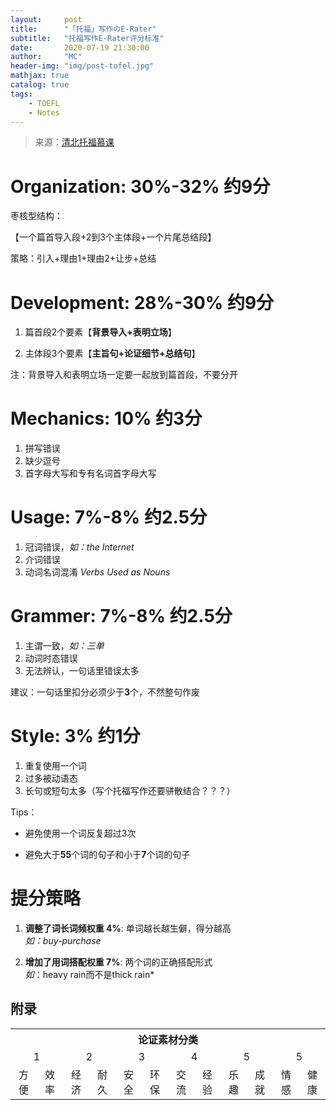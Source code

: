 ```yaml
---
layout:     post
title:      "「托福」写作のE-Rater"
subtitle:   "托福写作E-Rater评分标准"
date:       2020-07-19 21:30:00
author:     "MC"
header-img: "img/post-tofel.jpg"
mathjax: true
catalog: true
tags:
    - TOEFL
    - Notes
---
```




> 来源：[清北托福慕课](https://www.bilibili.com/video/BV1LW411v7Z6?p=4)



# Organization: 30%-32% 约9分

枣核型结构：

【一个篇首导入段+2到3个主体段+一个片尾总结段】

策略：引入+理由1+理由2+让步+总结



# Development: 28%-30% 约9分

1. 篇首段2个要素【**背景导入+表明立场**】

2. 主体段3个要素【**主旨句+论证细节+总结句**】

注：背景导入和表明立场一定要一起放到篇首段，不要分开



# Mechanics: 10% 约3分

1. 拼写错误
2. 缺少逗号
3. 首字母大写和专有名词首字母大写



# Usage: 7%-8% 约2.5分

1. 冠词错误，*如：the Internet*
2. 介词错误
3. 动词名词混淆 *Verbs Used as Nouns*



# Grammer: 7%-8% 约2.5分

1. 主谓一致，*如：三单*
2. 动词时态错误
3. 无法辨认，一句话里错误太多

建议：一句话里扣分必须少于**3**个，不然整句作废



# Style: 3% 约1分

1. 重复使用一个词
2. 过多被动语态
3. 长句或短句太多（写个托福写作还要骈散结合？？？）

Tips：

- 避免使用一个词反复超过3次

- 避免大于**55**个词的句子和小于**7**个词的句子



# 提分策略

1. **调整了词长词频权重 4%**: 单词越长越生僻，得分越高<br>*如：buy-purchase*

2. **增加了用词搭配权重 7%**: 两个词的正确搭配形式<br>*如*：heavy rain而不是thick rain*



## 附录

<table>
  <tr>
    <th colspan="12"><center>论证素材分类</center></th>
  </tr>
  <tr>
    <td colspan="2"><center>1</center></td>
    <td colspan="2"><center>2</center></td>
    <td colspan="2"><center>3</center></td>
    <td colspan="2"><center>4</center></td>
    <td colspan="2"><center>5</center></td>
    <td colspan="2"><center>5</center></td>
  </tr>
  <tr>
    <td><center>方便</center></td>
    <td><center>效率</center></td>
    <td><center>经济</center></td>
    <td><center>耐久</center></td>
    <td><center>安全</center></td>
    <td><center>环保</center></td>
    <td><center>交流</center></td>
    <td><center>经验</center></td>
    <td><center>乐趣</center></td>
    <td><center>成就</center></td>
    <td><center>情感</center></td>
    <td><center>健康</center></td>
  </tr>
</table>

